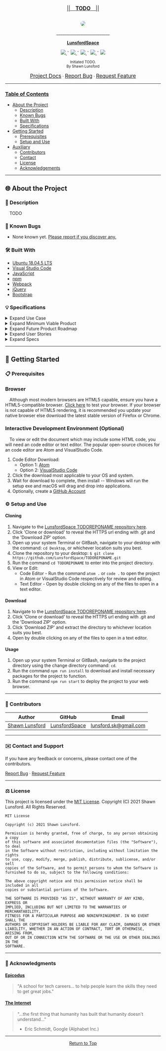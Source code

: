 <br>
<p align="center">
  <u><big>||&emsp;<b><u>TODO</u></b>&emsp;||</big></u>
</p>
<p align="center">
    <!-- Project Avatar/Logo -->
    <br>
    <a href="https://github.com/LunsfordSpace">
        <img style="border-radius: 100%" src="https://avatars1.githubusercontent.com/u/46427680?s=150&v=4">
    </a>
    <p align="center">
      ___________________________
    </p>
    <!-- GitHub Link -->
    <p align="center">
        <a href="https://github.com/LunsfordSpace">
            <strong>LunsfordSpace</strong>
        </a>
    </p>
    <!-- Project Shields -->
    <p align="center">
        <a href="https://github.com/LunsfordSpace/TODOREPONAME/graphs/contributors">
            <img src="https://img.shields.io/github/contributors/LunsfordSpace/TODOREPONAME.svg?style=plastic">
        </a>
        ¨
        <a href="https://github.com/LunsfordSpace/TODOREPONAME/stargazers">
            <img src="https://img.shields.io/github/stars/LunsfordSpace/TODOREPONAME.svg?color=yellow&style=plastic">
        </a>
        ¨
        <a href="https://github.com/LunsfordSpace/TODOREPONAME/issues">
            <img src="https://img.shields.io/github/issues/LunsfordSpace/TODOREPONAME?style=plastic">
        </a>
        ¨
        <a href="https://github.com/LunsfordSpace/Best-ReadMe-Template/blob/master/LICENSE.txt">
            <img src="https://img.shields.io/github/license/LunsfordSpace/TODOREPONAME?color=orange&style=plastic">
        </a>
        ¨
        <a href="https://linkedin.com/in/LunsfordSpace">
            <img src="https://img.shields.io/badge/-LinkedIn-black.svg?style=plastic&logo=linkedin&colorB=2867B2">
        </a>
    </p>    
</p>

<p align="center">
  <small>Initiated TODO.</small>
  <br>
  <small>By Shawn Lunsford</small>
</p>

<!-- Project Links -->
<p align="center">
    <a href="https://github.com/LunsfordSpace/TODOREPONAME"><big>Project Docs</big></a> ·
    <a href="https://github.com/LunsfordSpace/TODOREPONAME/issues"><big>Report Bug</big></a> ·
    <a href="https://github.com/LunsfordSpace/TODOREPONAME/issues"><big>Request Feature</big></a>
</p>

------------------------------
### <u>Table of Contents</u>
* <a href="#🌐-about-the-project">About the Project</a>
    * <a href="#📖-description">Description</a>
    * <a href="#🦠-known-bugs">Known Bugs</a>
    * <a href="#🛠-built-with">Built With</a>
    * <a href="#💡-specifications">Specifications</a>
    <!-- * <a href="#🔍-preview">Preview</a> -->
* <a href="#🏁-getting-started">Getting Started</a>
    * <a href="#📋-prerequisites">Prerequisites</a>
    * <a href="#⚙️-setup-and-use">Setup and Use</a>
* <a href="#🤝-contributors">Auxiliary</a>
    * <a href="#🤝-contributors">Contributors</a>
    * <a href="#✉️-contact-and-support">Contact</a>
    * <a href="#⚖️-license">License</a>
    * <a href="#🌟-acknowledgements">Acknowledgements</a>
    
------------------------------

## 🌐 About the Project

### 📖 Description
&emsp;TODO

### 🦠 Known Bugs

* None known yet. <a href="https://github.com/LunsfordSpace/TODOREPONAME/issues">Please report if you discover any.</a>

### 🛠 Built With
* [Ubuntu 18.04.5 LTS](https://releases.ubuntu.com/18.04/)
* [Visual Studio Code](https://code.visualstudio.com/)
* [JavaScript](https://www.javascript.com//)
* [npm](https://www.npmjs.com/)
* [Webpack](https://webpack.js.org/)
* [jQuery](https://jquery.com/)
* [Bootstrap](https://getbootstrap.com/)


### 💡 Specifications

<details>
<summary>Expand Use Case</summary>
&emsp;TODO
</details>

<details>
<summary>Expand Minimum Viable Product</summary>
<li>TODO</li>
</details>

<details>
<summary>Expand Future Product Roadmap</summary>
<li>TODO</li>
</details>

<details>
  <summary>Expand User Stories</summary>
  <table>
    <tr>
      <th>ID</th>
      <th>User Story</th>
      <th>Accepted</th>
    </tr>
    <tr>
      <td>01</td>
      <td>"As a TODO, I want TODO so that TODO."</td>
      <td>False</td>
    </tr>
  </table>
</details>

<details>
  <summary>Expand Specs</summary>
  <table>
    <tr>
      <th>ID</th>
      <th>Behavior</th>
      <th>Input</th>
      <th>Output</th>
      <th>Notes</th>
      <th>Completed</th>
    </tr>
    <tr>
      <td>01-A</td>
      <td>TODO</td>
      <td>TODO</td>
      <td>TODO</td>
      <td>TODO</td>
      <td>False</td>
    </tr>
  </table>
  <br>
  <table>
    <tr>
      <th>ID</th>
      <th>Test</th>
      <th>Input</th>
      <th>Output</th>
      <th>Notes</th>
      <th>Completed</th>
    </tr>
    <tr>
      <td> 01-A1 </td>
      <td>should correctly TODO</td>
      <td>TODO</td>
      <td>TODO</td>
      <td>TODO</td>
      <td>False</td>
    </tr>
    <tr>
      <td> 01-A2 </td>
      <td>should correctly TODO</td>
      <td>TODO</td>
      <td>TODO</td>
      <td>TODO</td>
      <td>False</td>
    </tr>
  </table>

<center><small><a href="#specs">Return to Top of Specs</a></small></center>

</details>

<!-- ### 🔍 Preview -->

------------------------------

## 🏁 Getting Started

### 📋 Prerequisites

### Browser
  &emsp;Although most modern browsers are HTML5 capable, ensure you have a HTML5-compatible browser. [Click here](https://html5test.com/) to test your browser. If your browser is not capable of HTML5 rendering, it is recommended you update your native browser else download the latest stable version of Firefox or Chrome.

### Interactive Development Environment (Optional)

  &emsp;To view or edit the document which may include some HTML code, you will need an code editor or text editor. The popular open-source choices for an code editor are Atom and VisualStudio Code.

  1) Code Editor Download:
     * Option 1: [Atom](https://nodejs.org/en/)
     * Option 2: [VisualStudio Code](https://www.npmjs.com/)
  2) Click the download most applicable to your OS and system.
  3) Wait for download to complete, then install -- Windows will run the setup exe and macOS will drag and drop into applications.
  4) Optionally, create a [GitHub Account](https://github.com)

### ⚙️ Setup and Use

  #### Cloning

  1) Navigate to the [LunsfordSpace TODOREPONAME repository here](https://github.com/LunsfordSpace/TODOREPONAME).
  2) Click 'Clone or download' to reveal the HTTPS url ending with .git and the 'Download ZIP' option.
  3) Open up your system Terminal or GitBash, navigate to your desktop with the command: `cd Desktop`, or whichever location suits you best.
  4) Clone the repository to your desktop: `$ git clone https://github.com/LunsfordSpace/TODOREPONAME.git`
  5) Run the command `cd TODOREPONAME` to enter into the project directory.
  6) View or Edit:
      * Code Editor - Run the command `atom .` or `code .` to open the project in Atom or VisualStudio Code respectively for review and editing.
      * Text Editor - Open by double clicking on any of the files to open in a text editor.

  #### Download

  1) Navigate to the [LunsfordSpace TODOREPONAME repository here](https://github.com/LunsfordSpace/TODOREPONAME).
  2) Click 'Clone or download' to reveal the HTTPS url ending with .git and the 'Download ZIP' option.
  3) Click 'Download ZIP' and extract the directory to whichever location suits you best.
  4) Open by double clicking on any of the files to open in a text editor.

  #### Usage
  1) Open up your system Terminal or GitBash, navigate to the project directory using the change directory command: `cd`.
  2) Run the command `npm run install` to download and install necessary packages for the project to function.
  3) Run the command `npm run start` to deploy the project to your web browser.

------------------------------

### 🤝 Contributors

| Author | GitHub | Email |
|--------|:------:|:-----:|
| [Shawn Lunsford](https://linkedin.com/in/LunsfordSpace) | [LunsfordSpace](https://github.com/LunsfordSpace) |  [lunsford.sk@gmail.com](mailto:lunsford.sk@gmail.com) |

------------------------------

### ✉️ Contact and Support

If you have any feedback or concerns, please contact one of the contributors.

<p>
    <a href="https://github.com/LunsfordSpace/TODOREPONAME/issues">Report Bug</a> ·
    <a href="https://github.com/LunsfordSpace/TODOREPONAME/issues">Request Feature</a>
</p>

------------------------------

### ⚖️ License

This project is licensed under the [MIT License](https://opensource.org/licenses/MIT). Copyright (C) 2021 Shawn Lunsford. All Rights Reserved.

```
MIT License

Copyright (c) 2021 Shawn Lunsford.

Permission is hereby granted, free of charge, to any person obtaining a copy
of this software and associated documentation files (the "Software"), to deal
in the Software without restriction, including without limitation the rights
to use, copy, modify, merge, publish, distribute, sublicense, and/or sell
copies of the Software, and to permit persons to whom the Software is
furnished to do so, subject to the following conditions:

The above copyright notice and this permission notice shall be included in all
copies or substantial portions of the Software.

THE SOFTWARE IS PROVIDED "AS IS", WITHOUT WARRANTY OF ANY KIND, EXPRESS OR
IMPLIED, INCLUDING BUT NOT LIMITED TO THE WARRANTIES OF MERCHANTABILITY,
FITNESS FOR A PARTICULAR PURPOSE AND NONINFRINGEMENT. IN NO EVENT SHALL THE
AUTHORS OR COPYRIGHT HOLDERS BE LIABLE FOR ANY CLAIM, DAMAGES OR OTHER
LIABILITY, WHETHER IN AN ACTION OF CONTRACT, TORT OR OTHERWISE, ARISING FROM,
OUT OF OR IN CONNECTION WITH THE SOFTWARE OR THE USE OR OTHER DEALINGS IN THE
SOFTWARE.
```

------------------------------

### 🌟 Acknowledgments

#### [Epicodus](https://www.epicodus.com/)
>"A school for tech careers... to help people learn the skills they need to get great jobs."

#### [The Internet](https://webfoundation.org/)
> "...the first thing that humanity has built that humanity doesn't understand..."
> - Eric Schmidt, Google (Alphabet Inc.)

------------------------------

<center><a href="#">Return to Top</a></center>